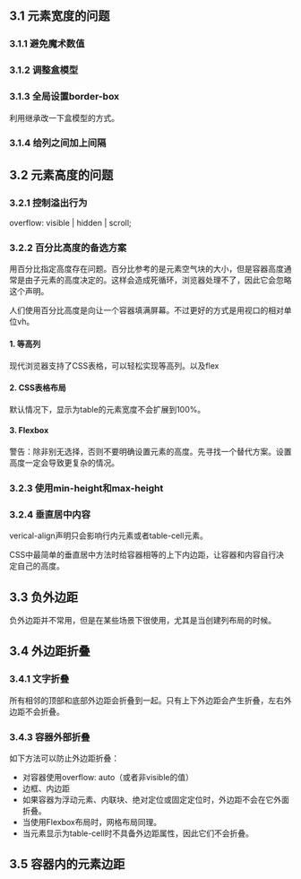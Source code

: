 ## 3.1 元素宽度的问题

### 3.1.1 避免魔术数值

### 3.1.2 调整盒模型

### 3.1.3 全局设置border-box

利用继承改一下盒模型的方式。

### 3.1.4 给列之间加上间隔

## 3.2 元素高度的问题

### 3.2.1 控制溢出行为

overflow: visible | hidden | scroll;

### 3.2.2 百分比高度的备选方案

用百分比指定高度存在问题。百分比参考的是元素空气块的大小，但是容器高度通常是由子元素的高度决定的。这样会造成死循环，浏览器处理不了，因此它会忽略这个声明。

人们使用百分比高度是向让一个容器填满屏幕。不过更好的方式是用视口的相对单位vh。

#### 1. 等高列

现代浏览器支持了CSS表格，可以轻松实现等高列。以及flex

#### 2. CSS表格布局

默认情况下，显示为table的元素宽度不会扩展到100%。

#### 3. Flexbox

警告：除非别无选择，否则不要明确设置元素的高度。先寻找一个替代方案。设置高度一定会导致更复杂的情况。

### 3.2.3 使用min-height和max-height

### 3.2.4 垂直居中内容

verical-align声明只会影响行内元素或者table-cell元素。

CSS中最简单的垂直居中方法时给容器相等的上下内边距，让容器和内容自行决定自己的高度。

## 3.3 负外边距

负外边距并不常用，但是在某些场景下很使用，尤其是当创建列布局的时候。

## 3.4 外边距折叠

### 3.4.1 文字折叠

所有相邻的顶部和底部外边距会折叠到一起。只有上下外边距会产生折叠，左右外边距不会折叠。

### 3.4.3 容器外部折叠

如下方法可以防止外边距折叠：

- 对容器使用overflow: auto（或者非visible的值）
- 边框、内边距
- 如果容器为浮动元素、内联块、绝对定位或固定定位时，外边距不会在它外面折叠。
- 当使用Flexbox布局时，网格布局同理。
- 当元素显示为table-cell时不具备外边距属性，因此它们不会折叠。

## 3.5 容器内的元素边距

